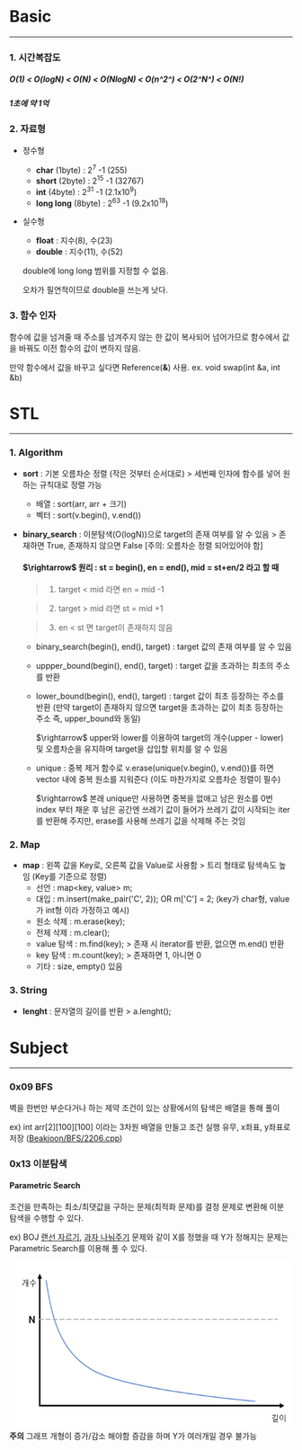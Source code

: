 # Basic
----
### 1. 시간복잡도
#####  O(1) < O(logN) < O(N) < O(NlogN) < O(n^2^) < O(2^N^) < O(N!)
#####  1초에 약 1억

### 2. 자료형
* 정수형
  * **char**        (1byte) : 2<sup>7</sup> -1  (255)
  * **short**       (2byte) : 2<sup>15</sup> -1 (32767)
  * **int**         (4byte) : 2<sup>31</sup> -1 (2.1x10<sup>9</sup>)
  * **long long**   (8byte) : 2<sup>63</sup> -1 (9.2x10<sup>18</sup>)

* 실수형
  * **float**  : 지수(8), 수(23)
  * **double** : 지수(11), 수(52)
 
  double에 long long 범위를 지정할 수 없음.
 
  오차가 필연적이므로 double을 쓰는게 낫다.

### 3. 함수 인자
함수에 값을 넘겨줄 때 주소를 넘겨주지 않는 한 값이 복사되어 넘어가므로 함수에서 값을 바꿔도 이전 함수의 값이 변하지 않음.

만약 함수에서 값을 바꾸고 싶다면 Reference(**&**) 사용.
 ex. void swap(int &a, int &b)

# STL
----
### 1. Algorithm
  * **sort** : 기본 오름차순 정렬 (작은 것부터 순서대로) > 세번째 인자에 함수를 넣어 원하는 규칙대로 정렬 가능
    * 배열 : sort(arr, arr + 크기)
    * 벡터 : sort(v.begin(), v.end())
   
  * **binary_search** : 이분탐색(O(logN))으로 target의 존재 여부를 알 수 있음 > 존재하면 True, 존재하지 않으면 False  [주의: 오름차순 정렬 되어있어야 함]
    
    #### $\rightarrow\$ 원리 : st = begin(), en = end(), mid = st+en/2 라고 할 때
    
      > 1. target < mid 라면 en = mid -1
    
      > 2. target > mid 라면 st = mid +1
    
      > 3. en < st 면 target이 존재하지 않음
    
    * binary_search(begin(), end(), target) : target 값의 존재 여부를 알 수 있음
    * uppper_bound(begin(), end(), target) : target 값을 초과하는 최초의 주소를 반환
    * lower_bound(begin(), end(), target) : target 값이 최초 등장하는 주소를 반환 (만약 target이 존재하지 않으면 target을 초과하는 값이 최초 등장하는 주소 즉, upper_bound와 동일)
      
      $\rightarrow\$ upper와 lower를 이용하여 target의 개수(upper - lower) 및 오름차순을 유지하며 target을 삽입할 위치를 알 수 있음

    * unique : 중복 제거 함수로 v.erase(unique(v.begin(), v.end())를 하면 vector 내에 중복 원소를 지워준다 (이도 마찬가지로 오름차순 정렬이 필수)

      $\rightarrow\$ 본래 unique만 사용하면 중복을 없애고 남은 원소를 0번 index 부터 채운 후 남은 공간엔 쓰레기 값이 들어가 쓰레기 값이 시작되는 iter를 반환해 주지만, erase를 사용해 쓰레기 값을 삭제해 주는 것임
    
### 2. Map
  * **map** : 왼쪽 값을 Key로, 오른쪽 값을 Value로 사용함 > 트리 형태로 탐색속도 높임 (Key를 기준으로 정렬)
    * 선언 : map<key, value> m;
    * 대입 : m.insert(make_pair('C', 2)); OR m['C'] = 2; (key가 char형, value가 int형 이라 가정하고 예시)
    * 원소 삭제 : m.erase(key);
    * 전체 삭제 : m.clear();
    * value 탐색 : m.find(key); > 존재 시 iterator를 반환, 없으면 m.end() 반환
    * key 탐색 : m.count(key); > 존재하면 1, 아니면 0
    * 기타 : size, empty() 있음
   
### 3. String
  * **lenght** : 문자열의 길이를 반환 > a.lenght();


# Subject
----
### 0x09 BFS
벽을 한번만 부순다거나 하는 제약 조건이 있는 상황에서의 탐색은 배열을 통해 풀이

ex) int arr[2][100][100] 이라는 3차원 배열을 만들고 조건 실행 유무, x좌표, y좌표로 저장 ([Beakjoon/BFS/2206.cpp](https://github.com/cho-hm02123/Algorithm_Study/blob/main/Beakjoon/BFS/2206.cpp))

### 0x13 이분탐색
#### Parametric Search
조건을 만족하는 최소/최댓값을 구하는 문제(최적화 문제)를 결정 문제로 변환해 이분 탐색을 수행할 수 있다.

ex) BOJ [랜선 자르기](https://github.com/cho-hm02123/Algorithm_Study/blob/main/Beakjoon/%EC%9D%B4%EB%B6%84%ED%83%90%EC%83%89/1654.cpp), [과자 나눠주기](https://github.com/cho-hm02123/Algorithm_Study/blob/main/Beakjoon/%EC%9D%B4%EB%B6%84%ED%83%90%EC%83%89/16401.cpp) 문제와 같이 X를 정했을 때 Y가 정해지는 문제는 Parametric Search를 이용해 풀 수 있다.

<img align="left" width="600" height="300" src="./img/parametic_graph.PNG">**주의** 그래프 개형이 증가/감소 해야함 증감을 하며 Y가 여러개일 경우 불가능
